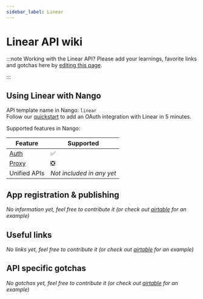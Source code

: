 ```yaml
---
sidebar_label: Linear
---
```


# Linear API wiki

:::note Working with the Linear API?
Please add your learnings, favorite links and gotchas here by [editing this page](https://github.com/nangohq/nango/tree/master/docs/docs/providers/linear.md).

:::

## Using Linear with Nango

API template name in Nango: `linear`  
Follow our [quickstart](../quickstart.md) to add an OAuth integration with Linear in 5 minutes.

Supported features in Nango:

| Feature                            | Supported                 |
| ---------------------------------- | ------------------------- |
| [Auth](/nango-auth/core-concepts)  | ✅                        |
| [Proxy](/nango-unified-apis/proxy) | ❎                        |
| Unified APIs                       | _Not included in any yet_ |

## App registration & publishing

_No information yet, feel free to contribute it (or check out [airtable](airtable.md) for an example)_

## Useful links

_No links yet, feel free to contribute it (or check out [airtable](airtable.md) for an example)_

## API specific gotchas

_No gotchas yet, feel free to contribute it (or check out [airtable](airtable.md) for an example)_
